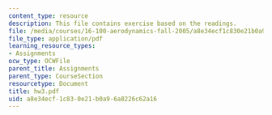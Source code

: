 ```yaml
---
content_type: resource
description: This file contains exercise based on the readings.
file: /media/courses/16-100-aerodynamics-fall-2005/a8e34ecf1c830e21b0a96a8226c62a16_hw3.pdf
file_type: application/pdf
learning_resource_types:
- Assignments
ocw_type: OCWFile
parent_title: Assignments
parent_type: CourseSection
resourcetype: Document
title: hw3.pdf
uid: a8e34ecf-1c83-0e21-b0a9-6a8226c62a16
---
```

